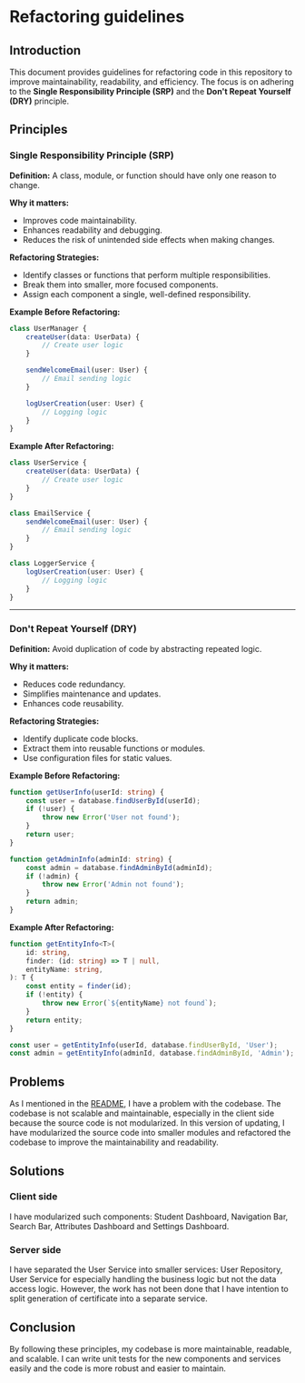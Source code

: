 # Refactoring guidelines

## Introduction

This document provides guidelines for refactoring code in this repository to improve maintainability, readability, and efficiency. The focus is on adhering to the **Single Responsibility Principle (SRP)** and the **Don't Repeat Yourself (DRY)** principle.

## Principles

### Single Responsibility Principle (SRP)

**Definition:** A class, module, or function should have only one reason to change.

**Why it matters:**

- Improves code maintainability.
- Enhances readability and debugging.
- Reduces the risk of unintended side effects when making changes.

**Refactoring Strategies:**

- Identify classes or functions that perform multiple responsibilities.
- Break them into smaller, more focused components.
- Assign each component a single, well-defined responsibility.

**Example Before Refactoring:**

```typescript
class UserManager {
    createUser(data: UserData) {
        // Create user logic
    }

    sendWelcomeEmail(user: User) {
        // Email sending logic
    }

    logUserCreation(user: User) {
        // Logging logic
    }
}
```

**Example After Refactoring:**

```typescript
class UserService {
    createUser(data: UserData) {
        // Create user logic
    }
}

class EmailService {
    sendWelcomeEmail(user: User) {
        // Email sending logic
    }
}

class LoggerService {
    logUserCreation(user: User) {
        // Logging logic
    }
}
```

---

### Don't Repeat Yourself (DRY)

**Definition:** Avoid duplication of code by abstracting repeated logic.

**Why it matters:**

- Reduces code redundancy.
- Simplifies maintenance and updates.
- Enhances code reusability.

**Refactoring Strategies:**

- Identify duplicate code blocks.
- Extract them into reusable functions or modules.
- Use configuration files for static values.

**Example Before Refactoring:**

```typescript
function getUserInfo(userId: string) {
    const user = database.findUserById(userId);
    if (!user) {
        throw new Error('User not found');
    }
    return user;
}

function getAdminInfo(adminId: string) {
    const admin = database.findAdminById(adminId);
    if (!admin) {
        throw new Error('Admin not found');
    }
    return admin;
}
```

**Example After Refactoring:**

```typescript
function getEntityInfo<T>(
    id: string,
    finder: (id: string) => T | null,
    entityName: string,
): T {
    const entity = finder(id);
    if (!entity) {
        throw new Error(`${entityName} not found`);
    }
    return entity;
}

const user = getEntityInfo(userId, database.findUserById, 'User');
const admin = getEntityInfo(adminId, database.findAdminById, 'Admin');
```

## Problems

As I mentioned in the [README](../README.md), I have a problem with the codebase. The codebase is not scalable and maintainable, especially in the client side because the source code is not modularized. In this version of updating, I have modularized the source code into smaller modules and refactored the codebase to improve the maintainability and readability.

## Solutions

### Client side

I have modularized such components: Student Dashboard, Navigation Bar, Search Bar, Attributes Dashboard and Settings Dashboard.

### Server side

I have separated the User Service into smaller services: User Repository, User Service for especially handling the business logic but not the data access logic. However, the work has not been done that I have intention to split generation of certificate into a separate service.

## Conclusion

By following these principles, my codebase is more maintainable, readable, and scalable. I can write unit tests for the new components and services easily and the code is more robust and easier to maintain.

